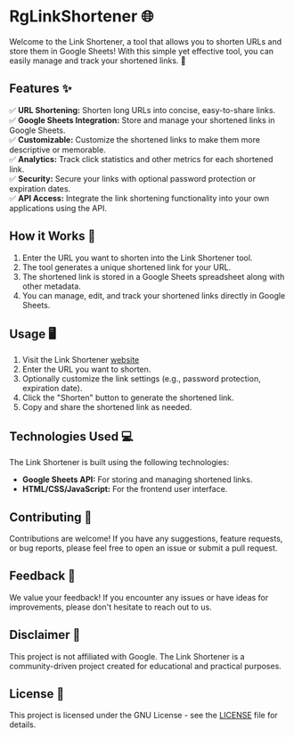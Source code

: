 # RgLinkShortener 🌐

Welcome to the Link Shortener, a tool that allows you to shorten URLs and store them in Google Sheets! With this simple yet effective tool, you can easily manage and track your shortened links. 🔗

## Features ✨

✅ **URL Shortening:** Shorten long URLs into concise, easy-to-share links.  
✅ **Google Sheets Integration:** Store and manage your shortened links in Google Sheets.  
✅ **Customizable:** Customize the shortened links to make them more descriptive or memorable.  
✅ **Analytics:** Track click statistics and other metrics for each shortened link.  
✅ **Security:** Secure your links with optional password protection or expiration dates.  
✅ **API Access:** Integrate the link shortening functionality into your own applications using the API.

## How it Works 🚀

1. Enter the URL you want to shorten into the Link Shortener tool.
2. The tool generates a unique shortened link for your URL.
3. The shortened link is stored in a Google Sheets spreadsheet along with other metadata.
4. You can manage, edit, and track your shortened links directly in Google Sheets.

## Usage 🖥️

1. Visit the Link Shortener [website](https://rglinkshortner.vercel.app/)
2. Enter the URL you want to shorten.
3. Optionally customize the link settings (e.g., password protection, expiration date).
4. Click the "Shorten" button to generate the shortened link.
5. Copy and share the shortened link as needed.

## Technologies Used 💻

The Link Shortener is built using the following technologies:

- **Google Sheets API:** For storing and managing shortened links.
- **HTML/CSS/JavaScript:** For the frontend user interface.

## Contributing 🤝

Contributions are welcome! If you have any suggestions, feature requests, or bug reports, please feel free to open an issue or submit a pull request.

## Feedback 📝

We value your feedback! If you encounter any issues or have ideas for improvements, please don't hesitate to reach out to us.

## Disclaimer 📣

This project is not affiliated with Google. The Link Shortener is a community-driven project created for educational and practical purposes.

## License 📄

This project is licensed under the GNU License - see the [LICENSE](LICENSE) file for details.
